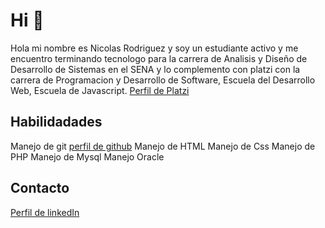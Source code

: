 
# Hi  👋

Hola mi nombre es Nicolas Rodriguez y soy un estudiante activo y me encuentro terminando tecnologo para la carrera de Analisis y Diseño de Desarrollo de Sistemas en el SENA y lo complemento con platzi con la carrera de Programacion y Desarrollo de Software, Escuela del Desarrollo Web, Escuela de Javascript.
 [Perfil de Platzi](https://platzi.com/p/esteban-xof/)

 ## Habilidadades
Manejo de git [perfil de github]( https://github.com/nekdars/)
Manejo de HTML
Manejo de Css
Manejo de PHP
Manejo de Mysql
Manejo Oracle

## Contacto
[Perfil de linkedIn](www.linkedin.com/in/nicolas-rodri)
